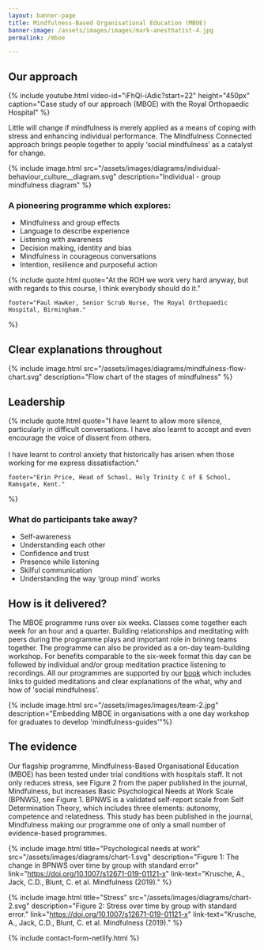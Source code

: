 ```yaml
---
layout: banner-page
title: Mindfulness-Based Organisational Education (MBOE)
banner-image: /assets/images/images/mark-anesthatist-4.jpg
permalink: /mboe

---
```

## Our approach

{% include youtube.html 
	video-id="iFhQl-iAdic?start=22" height="450px"
	caption="Case study of our approach (MBOE) with the Royal Orthopaedic Hospital" %}

Little will change if mindfulness is merely applied as a means of coping with stress and enhancing individual performance. The Mindfulness Connected approach brings people together to apply ‘social mindfulness’ as a catalyst for change.

{% include image.html
	src="/assets/images/diagrams/individual-behaviour_culture__diagram.svg"
	description="Individual - group mindfulness diagram"
%}

### A pioneering programme which explores:

* Mindfulness and group effects
* Language to describe experience
* Listening with awareness
* Decision making, identity and bias
* Mindfulness in courageous conversations
* Intention, resilience and purposeful action


{% include quote.html
	quote="At the ROH we work very hard anyway, but with regards to this course, I think everybody should do it."
	
	footer="Paul Hawker, Senior Scrub Nurse, The Royal Orthopaedic Hospital, Birmingham."
%}

## Clear explanations throughout

{% include image.html
	src="/assets/images/diagrams/mindfulness-flow-chart.svg"
	description="Flow chart of the stages of mindfulness"
%}


## Leadership

{% include quote.html
	quote="I have learnt to allow more silence, particularly in difficult conversations. I have also learnt to accept and even encourage the voice of dissent from others. 
	<br>
	<br>
	I have learnt to control anxiety that historically has arisen when those working for me express dissatisfaction."

	footer="Erin Price, Head of School, Holy Trinity C of E School, Ramsgate, Kent."
%}

### What do participants take away?
* Self-awareness
* Understanding each other
* Confidence and trust
* Presence while listening
* Skilful communication
* Understanding the way &lsquo;group mind&rsquo; works


## How is it delivered?
The MBOE programme runs over six weeks. Classes come together each week for an hour and a quarter. Building relationships and meditating with peers during the programme plays and important role in brining teams together.
The programme can also be provided as a on-day team-building workshop. For benefits comparable to the six-week format this day can be followed by individual and/or group meditation practice listening to recordings. 
All our programmes are supported by our [book][1] which includes links to guided meditations and clear explanations of the what, why and how of 'social mindfulness'.

{% include image.html
	src="/assets/images/images/team-2.jpg"
	description="Embedding MBOE in organisations with a one day workshop for graduates to develop \'mindfulness-guides\'"%}

## The evidence

Our flagship programme, Mindfulness-Based Organisational Education (MBOE) has been tested under trial conditions with hospitals staff. It not only reduces stress, see Figure 2 from the paper published in the journal, Mindfulness, but increases Basic Psychological Needs at Work Scale (BPNWS), see Figure 1. BPNWS is a validated self-report scale from Self Determination Theory, which includes three elements: autonomy, competence and relatedness. 
This study has been published in the journal, Mindfulness making our programme one of only a small number of evidence-based programmes.

{% include image.html title="Psychological needs at work" 
	src="/assets/images/diagrams/chart-1.svg" 
	description="Figure 1: The change in BPNWS over time by group with standard error"
	link="https://doi.org/10.1007/s12671-019-01121-x"
	link-text="Krusche, A., Jack, C.D., Blunt, C. et al. Mindfulness (2019)."
%}

{% include image.html title="Stress" 
	src="/assets/images/diagrams/chart-2.svg" 
	description="Figure 2: Stress over time by group with standard error."
	link="https://doi.org/10.1007/s12671-019-01121-x"
	link-text="Krusche, A., Jack, C.D., Blunt, C. et al. Mindfulness (2019)."
%}

{% include contact-form-netlify.html %} 

[1]: /social-mindfulness